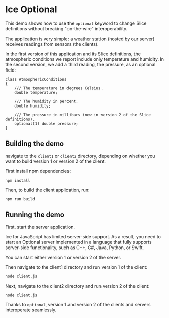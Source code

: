# Ice Optional

This demo shows how to use the `optional` keyword to change Slice definitions without breaking "on-the-wire"
interoperability.

The application is very simple: a weather station (hosted by our server) receives readings from sensors (the clients).

In the first version of this application and its Slice definitions, the atmospheric conditions we report include only
temperature and humidity. In the second version, we add a third reading, the pressure, as an optional field:

```ice
class AtmosphericConditions
{
    /// The temperature in degrees Celsius.
    double temperature;

    /// The humidity in percent.
    double humidity;

    /// The pressure in millibars (new in version 2 of the Slice definitions).
    optional(1) double pressure;
}
```

## Building the demo

navigate to the `client1` or `client2` directory, depending on whether you want to build version 1 or version 2 of the
client.

First install npm dependencies:

```shell
npm install
```

Then, to build the client application, run:

```shell
npm run build
```

## Running the demo

First, start the server application.

Ice for JavaScript has limited server-side support. As a result, you need to start an Optional server implemented in a
language that fully supports server-side functionality, such as C++, C#, Java, Python, or Swift.

You can start either version 1 or version 2 of the server.

Then navigate to the client1 directory and run version 1 of the client:

```shell
node client.js
```

Next, navigate to the client2 directory and run version 2 of the client:

```shell
node client.js
```

Thanks to `optional`, version 1 and version 2 of the clients and servers interoperate seamlessly.
